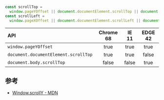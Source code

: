 ```javascript
const scrollTop =
  window.pageYOffset || document.documentElement.scrollTop || document.body.scrollTop;
const scrollLeft =
  window.pageXOffset || document.documentElement.scrollLeft || document.body.scrollLeft;
```

| API                                  | Chrome 68 | IE 11 | EDGE 42 |
| :----------------------------------- | :-------: | :---: | :-----: |
| `window.pageYOffset`                 |   true    | true  |  true   |
| `document.documentElement.scrollTop` |   true    | true  |  false  |
| `document.body.scrollTop`            |   false   | false |  true   |

## 参考

- [Window.scrollY - MDN](https://developer.mozilla.org/zh-CN/docs/Web/API/Window/scrollY)
